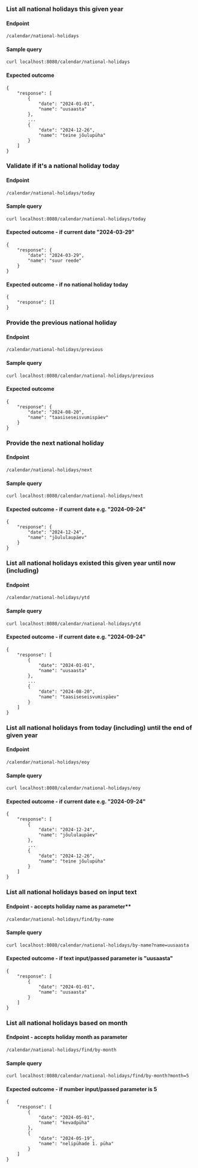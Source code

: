 ### List all national holidays this given year

#### Endpoint
`/calendar/national-holidays`

#### Sample query
```
curl localhost:8080/calendar/national-holidays
```

#### Expected outcome
```
{
    "response": [
        {
            "date": "2024-01-01",
            "name": "uusaasta"
        },
        ...
        {
            "date": "2024-12-26",
            "name": "teine jõulupüha"
        }
    ]
}
```


### Validate if it's a national holiday today

#### Endpoint
`/calendar/national-holidays/today`

#### Sample query
```
curl localhost:8080/calendar/national-holidays/today
```

#### Expected outcome - if current date "2024-03-29"
```
{
    "response": {
        "date": "2024-03-29",
        "name": "suur reede"
    }
}
```

#### Expected outcome - if no national holiday today
```
{
    "response": []
}
```


### Provide the previous national holiday

#### Endpoint
`/calendar/national-holidays/previous`

#### Sample query
```
curl localhost:8080/calendar/national-holidays/previous
```

#### Expected outcome
```
{
    "response": {
        "date": "2024-08-20",
        "name": "taasiseseisvumispäev"
    }
}
```


### Provide the next national holiday

#### Endpoint  
`/calendar/national-holidays/next`

#### Sample query
```
curl localhost:8080/calendar/national-holidays/next
```

#### Expected outcome - if current date e.g. "2024-09-24"
```
{
    "response": {
        "date": "2024-12-24",
        "name": "jõululaupäev"
    }
}
```


### List all national holidays existed this given year until now (including)

#### Endpoint  
`/calendar/national-holidays/ytd`

#### Sample query
```
curl localhost:8080/calendar/national-holidays/ytd
```

#### Expected outcome - if current date e.g. "2024-09-24"
```
{
    "response": [
        {
            "date": "2024-01-01",
            "name": "uusaasta"
        },
        ...
        {
            "date": "2024-08-20",
            "name": "taasiseseisvumispäev"
        }
    ]
}
```


### List all national holidays from today (including) until the end of given year

#### Endpoint  
`/calendar/national-holidays/eoy`

#### Sample query
```
curl localhost:8080/calendar/national-holidays/eoy
```

#### Expected outcome - if current date e.g. "2024-09-24"
```
{
    "response": [
        {
            "date": "2024-12-24",
            "name": "jõululaupäev"
        },
        ...
        {
            "date": "2024-12-26",
            "name": "teine jõulupüha"
        }
    ]
}
```


### List all national holidays based on input text

#### Endpoint - accepts holiday name as parameter**  
`/calendar/national-holidays/find/by-name`

#### Sample query
```
curl localhost:8080/calendar/national-holidays/by-name?name=uusaasta
```

#### Expected outcome - if text input/passed parameter is "uusaasta"
```
{
    "response": [
        {
            "date": "2024-01-01",
            "name": "uusaasta"
        }
    ]
}
```


### List all national holidays based on month

#### Endpoint - accepts holiday month as parameter 
`/calendar/national-holidays/find/by-month`

#### Sample query
```
curl localhost:8080/calendar/national-holidays/find/by-month?month=5
```

#### Expected outcome - if number input/passed parameter is 5
```
{
    "response": [
        {
            "date": "2024-05-01",
            "name": "kevadpüha"
        },
        {
            "date": "2024-05-19",
            "name": "nelipühade 1. püha"
        }
    ]
}
```
